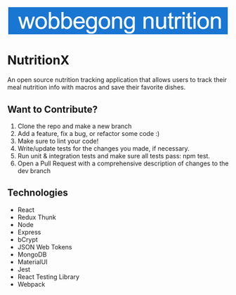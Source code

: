 <!-- NutritionX -->
<div id='top' align='center'>
<img src='client/assets/nutritionX-logo.png' width='500'>
</div>

# NutritionX

An open source nutrition tracking application that allows users to track their meal nutrition info with macros and save their favorite dishes.

## Want to Contribute?

1. Clone the repo and make a new branch
1. Add a feature, fix a bug, or refactor some code :)
1. Make sure to lint your code!
1. Write/update tests for the changes you made, if necessary.
1. Run unit & integration tests and make sure all tests pass: npm test.
1. Open a Pull Request with a comprehensive description of changes to the dev branch

## Technologies

- React
- Redux Thunk
- Node
- Express
- bCrypt
- JSON Web Tokens
- MongoDB
- MaterialUI
- Jest
- React Testing Library
- Webpack
